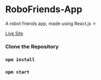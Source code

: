 # RoboFriends-App
A robot friends app, made using React.js ⚛

[Live Site](https://ehmadsaeed.me/RoboFriends-App/)

### Clone the Repository
### `npm install`
### `npm start`
